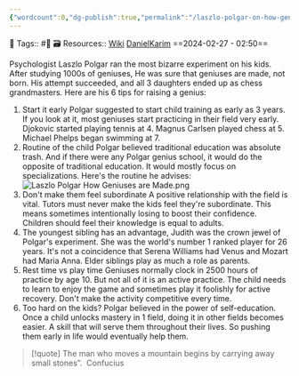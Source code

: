 ```yaml
---
{"wordcount":0,"dg-publish":true,"permalink":"/laszlo-polgar-on-how-geniuses-are-made/","dgPassFrontmatter":true,"noteIcon":"3","created":"2024-02-27T02:50:08.684+05:30","updated":"2024-02-29T23:05:27.526+05:30"}
---
```


🧶 Tags:: #🌱 
🗃 Resources:: [Wiki](https://en.wikipedia.org/wiki/L%C3%A1szl%C3%B3_Polg%C3%A1r) [DanielKarim](https://danielkarim.com/how-to-become-a-genius-the-polgar-experiment/)
==2024-02-27 - 02:50==

Psychologist Laszlo Polgar ran the most bizarre experiment on his kids. After studying 1000s of geniuses, He was sure that geniuses are made, not born. His attempt succeeded, and all 3 daughters ended up as chess grandmasters. Here are his 6 tips for raising a genius:

1. Start it early Polgar suggested to start child training as early as 3 years. If you look at it, most geniuses start practicing in their field very early. Djokovic started playing tennis at 4. Magnus Carlsen played chess at 5. Michael Phelps began swimming at 7.
2. Routine of the child Polgar believed traditional education was absolute trash. And if there were any Polgar genius school, it would do the opposite of traditional education. It would mostly focus on specializations. Here's the routine he advises:
	![Laszlo Polgar How Geniuses are Made.png](/img/user/%F0%9F%9B%A2%EF%B8%8F%20Resources/%F0%9F%93%81%20Files/%F0%9F%93%B8Images/Laszlo%20Polgar%20How%20Geniuses%20are%20Made.png)
3. Don't make them feel subordinate A positive relationship with the field is vital. Tutors must never make the kids feel they're subordinate. This means sometimes intentionally losing to boost their confidence. Children should feel their knowledge is equal to adults.
4. The youngest sibling has an advantage, Judith was the crown jewel of Polgar's experiment. She was the world's number 1 ranked player for 26 years. It's not a coincidence that Serena Williams had Venus and Mozart had Maria Anna. Elder siblings play as much a role as parents.
5. Rest time vs play time Geniuses normally clock in 2500 hours of practice by age 10. But not all of it is an active practice. The child needs to learn to enjoy the game and sometimes play it foolishly for active recovery. Don't make the activity competitive every time.
6. Too hard on the kids? Polgar believed in the power of self-education. Once a child unlocks mastery in 1 field, doing it in other fields becomes easier. A skill that will serve them throughout their lives. So pushing them early in life would eventually help them.

> [!quote] The man who moves a mountain begins by carrying away small stones”.  Confucius